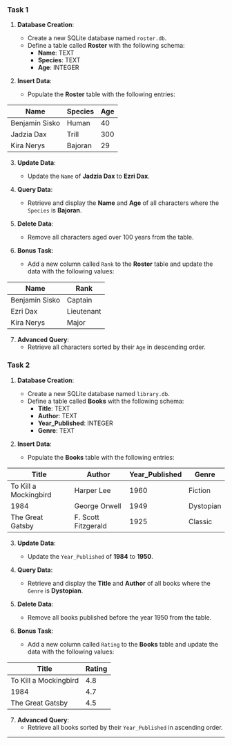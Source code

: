 ### Task 1

1. **Database Creation**:

   - Create a new SQLite database named `roster.db`.
   - Define a table called **Roster** with the following schema:
     - **Name**: TEXT
     - **Species**: TEXT
     - **Age**: INTEGER
2. **Insert Data**:

   - Populate the **Roster** table with the following entries:


| Name           | Species | Age |
| -------------- | ------- | --- |
| Benjamin Sisko | Human   | 40  |
| Jadzia Dax     | Trill   | 300 |
| Kira Nerys     | Bajoran | 29  |

3. **Update Data**:

   - Update the `Name` of **Jadzia Dax** to **Ezri Dax**.
4. **Query Data**:

   - Retrieve and display the **Name** and **Age** of all characters where the `Species` is **Bajoran**.
5. **Delete Data**:

   - Remove all characters aged over 100 years from the table.
6. **Bonus Task**:

   - Add a new column called `Rank` to the **Roster** table and update the data with the following values:


| Name           | Rank       |
| -------------- | ---------- |
| Benjamin Sisko | Captain    |
| Ezri Dax       | Lieutenant |
| Kira Nerys     | Major      |

7. **Advanced Query**:
   - Retrieve all characters sorted by their `Age` in descending order.

### Task 2

1. **Database Creation**:

   - Create a new SQLite database named `library.db`.
   - Define a table called **Books** with the following schema:
     - **Title**: TEXT
     - **Author**: TEXT
     - **Year_Published**: INTEGER
     - **Genre**: TEXT
2. **Insert Data**:

   - Populate the **Books** table with the following entries:


| Title                 | Author              | Year_Published | Genre     |
| --------------------- | ------------------- | -------------- | --------- |
| To Kill a Mockingbird | Harper Lee          | 1960           | Fiction   |
| 1984                  | George Orwell       | 1949           | Dystopian |
| The Great Gatsby      | F. Scott Fitzgerald | 1925           | Classic   |

3. **Update Data**:

   - Update the `Year_Published` of **1984** to **1950**.
4. **Query Data**:

   - Retrieve and display the **Title** and **Author** of all books where the `Genre` is **Dystopian**.
5. **Delete Data**:

   - Remove all books published before the year 1950 from the table.
6. **Bonus Task**:

   - Add a new column called `Rating` to the **Books** table and update the data with the following values:


| Title                 | Rating |
| --------------------- | ------ |
| To Kill a Mockingbird | 4.8    |
| 1984                  | 4.7    |
| The Great Gatsby      | 4.5    |

7. **Advanced Query**:
   - Retrieve all books sorted by their `Year_Published` in ascending order.

---
